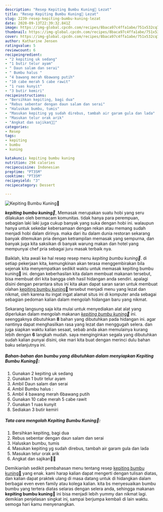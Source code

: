 ```yaml
---
description: "Resep Kepiting Bumbu Kuning🦀 Lezat"
title: "Resep Kepiting Bumbu Kuning🦀 Lezat"
slug: 2239-resep-kepiting-bumbu-kuning-lezat
date: 2020-09-13T22:39:32.841Z
image: https://img-global.cpcdn.com/recipes/8baca97c4ffa1abe/751x532cq70/kepiting-bumbu-kuning🦀-foto-resep-utama.jpg
thumbnail: https://img-global.cpcdn.com/recipes/8baca97c4ffa1abe/751x532cq70/kepiting-bumbu-kuning🦀-foto-resep-utama.jpg
cover: https://img-global.cpcdn.com/recipes/8baca97c4ffa1abe/751x532cq70/kepiting-bumbu-kuning🦀-foto-resep-utama.jpg
author: Katharine Jensen
ratingvalue: 5
reviewcount: 6
recipeingredient:
- "2 kepiting uk sedang"
- "1 butir telur ayam"
- " Daun salam dan serai"
- " Bumbu halus "
- "4 bawang merah 6bawang putih"
- "10 cabe merah 5 cabe rawit"
- "1 ruas kunyit"
- "3 butir kemiri"
recipeinstructions:
- "Bersihkan kepiting, bagi dua"
- "Rebus sebentar dengan daun salam dan serai"
- "Haluskan bumbu, tumis"
- "Masukan kepiting yg sudah direbus, tambah air garam gula dan lada"
- "Masukan telur orak arik"
- "Angkat dan sajikan🦀🔥"
categories:
- Resep
tags:
- kepiting
- bumbu
- kuning

katakunci: kepiting bumbu kuning 
nutrition: 294 calories
recipecuisine: Indonesian
preptime: "PT35M"
cooktime: "PT35M"
recipeyield: "3"
recipecategory: Dessert

---
```



![Kepiting Bumbu Kuning🦀](https://img-global.cpcdn.com/recipes/8baca97c4ffa1abe/751x532cq70/kepiting-bumbu-kuning🦀-foto-resep-utama.jpg)

<b><i>kepiting bumbu kuning🦀</i></b>, Memasak merupakan suatu hobi yang seru dilakukan oleh bermacam komunitas. tidak hanya para perempuan, sebagian laki laki juga cukup banyak yang suka dengan hobi ini. walaupun hanya untuk sekedar kebersamaan dengan rekan atau memang sudah menjadi hobi dalam dirinya. maka dari itu dalam dunia restoran sekarang banyak ditemukan pria dengan ketrampilan memasak yang sempurna, dan banyak juga kita saksikan di banyak warung makan dan hotel yang mempunyai chef pria sebagai juru masak terbaik nya.

Baiklah, kita awali ke hal resep resep menu <i>kepiting bumbu kuning🦀</i>. di setiap pekerjaan kita, kemungkinan akan terasa menggembirakan bila sejenak kita menyempatkan sedikit waktu untuk memasak kepiting bumbu kuning🦀 ini. dengan keberhasilan kita dalam membuat makanan tersebut, bisa membuat diri kita bangga oleh hasil hidangan anda sendiri. apalagi disini dengan perantara situs ini kita akan dapat saran saran untuk membuat olahan <u>kepiting bumbu kuning🦀</u> tersebut menjadi menu yang lezat dan nikmat, oleh karena itu ingat ingat alamat situs ini di komputer anda sebagai sebagian pedoman kalian dalam mengolah hidangan baru yang nikmat.




Sekarang langsung saja kita mulai untuk menyediakan alat alat yang diperlukan dalam mengolah makanan <u><i>kepiting bumbu kuning🦀</i></u> ini. seenggaknya dibutuhkan <b>8</b> bahan yang dibutuhkan pada hidangan ini. agar nantinya dapat menghasilkan rasa yang lezat dan menggugah selera. dan juga siapkan waktu kalian sesaat, sebab anda akan memulainya kurang lebih dengan <b>6</b> langkah mudah. saya menginginkan segala yang dibutuhkan sudah kalian punyai disini, oke mari kita buat dengan merinci dulu bahan baku selanjutnya ini.

<!--inarticleads1-->

##### Bahan-bahan dan bumbu yang dibutuhkan dalam menyiapkan Kepiting Bumbu Kuning🦀:

1. Gunakan 2 kepiting uk sedang
1. Gunakan 1 butir telur ayam
1. Ambil  Daun salam dan serai
1. Ambil  Bumbu halus :
1. Ambil 4 bawang merah 6bawang putih
1. Gunakan 10 cabe merah 5 cabe rawit
1. Gunakan 1 ruas kunyit
1. Sediakan 3 butir kemiri




<!--inarticleads2-->

##### Tata cara mengolah Kepiting Bumbu Kuning🦀:

1. Bersihkan kepiting, bagi dua
1. Rebus sebentar dengan daun salam dan serai
1. Haluskan bumbu, tumis
1. Masukan kepiting yg sudah direbus, tambah air garam gula dan lada
1. Masukan telur orak arik
1. Angkat dan sajikan🦀🔥




Demikianlah sedikit pembahasan menu tentang resep <u>kepiting bumbu kuning🦀</u> yang enak. kami harap kalian dapat mengerti dengan tulisan diatas, dan kalian dapat praktek ulang di masa datang untuk di hidangkan dalam berbagai even even family atau kolega kalian. kita bs menyesuaikan bumbu bumbu yang tertera diatas selaras dengan selera anda, sehingga makanan <b>kepiting bumbu kuning🦀</b> ini bisa menjadi lebih yummy dan nikmat lagi. demikian penjelasan singkat ini, sampai berjumpa kembali di lain waktu. semoga hari kamu menyenangkan.
